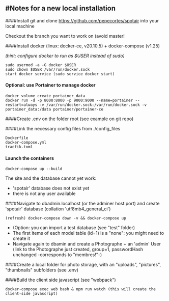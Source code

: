 #Notes for a new local installation
---

####Install git and clone https://github.com/pepecortes/spotair into your local machine

Checkout the branch you want to work on (avoid master!

####Install docker (linux: docker-ce, v20.10.5) + docker-compose (v1.25)

_(hint: configure docker to run as $USER instead of sudo)_

	sudo usermod -a -G docker $USER
	sudo chown $USER /var/run/docker.sock
	start docker service (sudo service docker start)
	
#### Optional: use Portainer to manage docker
	docker volume create portainer_data
	docker run -d -p 8000:8000 -p 9000:9000 --name=portainer --restart=always -v /var/run/docker.sock:/var/run/docker.sock -v portainer_data:/data portainer/portainer-ce
  
####Create .env on the folder root (see example on git repo)

####Link the necessary config files from ./config_files

	Dockerfile
	docker-compose.yml
	traefik.toml
		
#### Launch the containers
	docker-compose up --build

The site and the database cannot yet work:

* 'spotair' database does not exist yet
* there is not any user available

####Navigate to dbadmin.localhost (or the adminer host:port) and create  'spotair' database (collation 'utf8mb4_general_ci')
	  
	(refresh) docker-compose down -v &&	docker-compose up
	
* (Option: you can import a test database (see "test" folder)
* The first items of each model table (id=1) is a "none": you might need to create it
*	Navigate again to dbamin and create a Photographe + an 'admin' User (link to the Photographe just created, group=1, passwordHash unchanged -corresponds to "membres!"-)

	
####Create a local folder for photo storage, with an "uploads", "pictures", "thumbnails" subfolders (see .env)

####Build the client side javascript (see "webpack")
	
	docker-compose exec web bash & npm run watch (this will create the client-side javascript)
	
